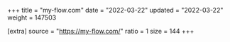 +++
title = "my-flow.com"
date = "2022-03-22"
updated = "2022-03-22"
weight = 147503

[extra]
source = "https://my-flow.com/"
ratio = 1
size = 144
+++
